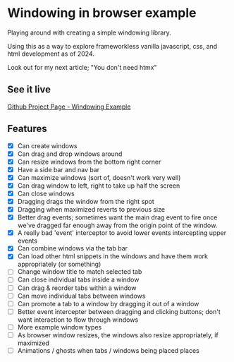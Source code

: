 # Windowing in browser example

Playing around with creating a simple windowing library.

Using this as a way to explore frameworkless vanilla javascript, css, and html development as of 2024.

Look out for my next article; "You don't need htmx"

## See it live

[Github Project Page - Windowing Example](https://lrwm3.github.io/windowing-example/)

## Features

- [x] Can create windows
- [x] Can drag and drop windows around
- [x] Can resize windows from the bottom right corner
- [x] Have a side bar and nav bar
- [x] Can maximize windows (sort of, doesn't work very well)
- [x] Can drag window to left, right to take up half the screen
- [x] Can close windows
- [x] Dragging drags the window from the right spot
- [x] Dragging when maximized reverts to previous size
- [x] Better drag events; sometimes want the main drag event to fire once we've dragged far enough away from the origin point of the window.
- [x] A really bad 'event' interceptor to avoid lower events intercepting upper events
- [x] Can combine windows via the tab bar
- [x] Can load other html snippets in the windows and have them work appropriately (or something)
- [ ] Change window title to match selected tab
- [ ] Can close individual tabs inside a window
- [ ] Can drag & reorder tabs within a window
- [ ] Can move individual tabs between windows
- [ ] Can promote a tab to a window by dragging it out of a window
- [ ] Better event intercepter between dragging and clicking buttons; don't want interaction to flow through windows
- [ ] More example window types
- [ ] As browser window resizes, the windows also resize appropriately, if maximized
- [ ] Animations / ghosts when tabs / windows being placed places
